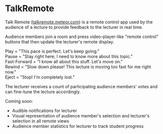 TalkRemote
==========
Talk Remote (<a href="http://talkremote.meteor.com">talkremote.meteor.com</a>) is a remote control app used by the audience of a lecture to provide feedback to the lecturer in real time.

Audience members join a room and press video-player-like "remote control" buttons that then update the lecturer's remote display.

Play = "This pace is perfect. Let's keep going."
<br />Pause = "Stay right here; I need to know more about this topic."
<br />Fast-Forward = "I know all about this stuff. Let's move on."
<br />Rewind = "Slow down please! This lecture is moving too fast for me right now."
<br />Eject = "Stop! I'm completely lost."

The lecturer receives a count of participating audience members' votes and can fine-tune the lecture accordingly.

Coming soon:
<ul>
<li>Audible notifications for lecturer</li>
<li>Visual representation of audience member's selection and lecturer's selection in all remote views</li>
<li>Audience member statistics for lecturer to track student progress</li>
</ul>
